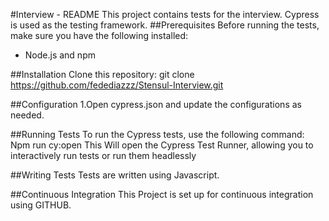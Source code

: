 #Interview - README
This project contains tests for the interview. Cypress is used as the testing framework.
##Prerequisites
Before running the tests, make sure you have the following installed:
- Node.js and npm

 ##Installation
 Clone this repository:
   git clone https://github.com/fedediazzz/Stensul-Interview.git

##Configuration
1.Open cypress.json and update the configurations as needed.

##Running Tests
To run the Cypress tests, use the following command:
Npm run cy:open
This Will open the Cypress Test Runner, allowing you to interactively run tests or run them headlessly

##Writing Tests
Tests are written using Javascript.

##Continuous Integration
This Project is set up for continuous integration using GITHUB.
